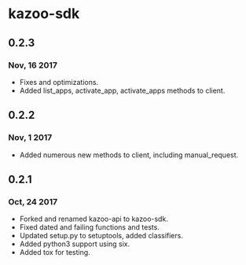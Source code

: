 # kazoo-sdk

## 0.2.3
### Nov, 16 2017
* Fixes and optimizations.
* Added list_apps, activate_app, activate_apps methods to client.


## 0.2.2
### Nov, 1 2017
* Added numerous new methods to client, including manual_request.


## 0.2.1
### Oct, 24 2017
* Forked and renamed kazoo-api to kazoo-sdk.
* Fixed dated and failing functions and tests.
* Updated setup.py to setuptools, added classifiers.
* Added python3 support using six.
* Added tox for testing.
